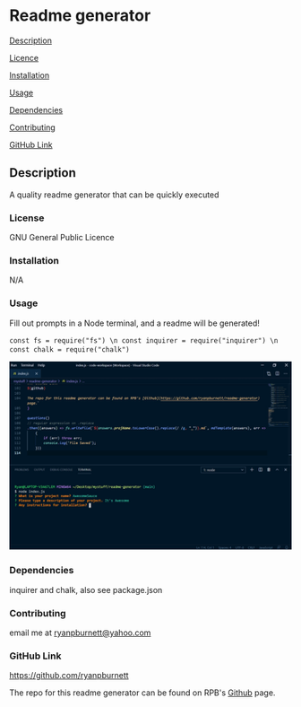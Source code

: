 # Readme generator

[Description](#description)

[Licence](#license)

[Installation](#installation)

[Usage](#usage)

[Dependencies](#dependencies)

[Contributing](#contributing)

[GitHub Link](#github-link)


## Description
A quality readme generator that can be quickly executed

### License
GNU General Public Licence

### Installation
N/A

### Usage
Fill out prompts in a Node terminal, and a readme will be generated!

```
const fs = require("fs") \n const inquirer = require("inquirer") \n const chalk = require("chalk")
```

![Title](readme.jpg)

### Dependencies
inquirer and chalk, also see package.json

### Contributing
email me at ryanpburnett@yahoo.com

### GitHub Link
https://github.com/ryanpburnett

The repo for this readme generator can be found on RPB's [Github](https://github.com/ryanpburnett/readme-generator) page.